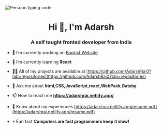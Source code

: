 <img src="https://static.dribbble.com/users/730703/screenshots/6581243/avento.gif" align ="Center" alt ="Persoon typing code">

<h1 align="center">Hi 👋, I'm Adarsh</h1>
<h3 align="center">A self taught fronted developer from India</h3>



- 🔭 I’m currently working on [Bankist Website](https://bankist-website-adarshrai.netlify.app/)

- 🌱 I’m currently learning **React**


- 👨‍💻 All of my projects are available at [https://github.com/AdarshRai0?tab=repositories](https://github.com/AdarshRai0?tab=repositories)

- 💬 Ask me about **html,CSS,JavaScript,react,WebPack,Gatsby**

- 📫 How to reach me **https://adarshrai.netlify.app/**

- 📄 Know about my experiences [https://adarshrai.netlify.app/resume.pdf](https://adarshrai.netlify.app/resume.pdf)

- ⚡ Fun fact **Computers are fast programmers keep it slow!**


<!--
**AdarshRai0/AdarshRai0** is a ✨ _special_ ✨ repository because its `README.md` (this file) appears on your GitHub profile.

Here are some ideas to get you started:

- 🔭 I’m currently working on ...
- 🌱 I’m currently learning ...
- 👯 I’m looking to collaborate on ...
- 🤔 I’m looking for help with ...
- 💬 Ask me about ...
- 📫 How to reach me: ...
- 😄 Pronouns: ...
- ⚡ Fun fact: ...
-->
